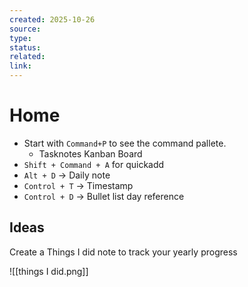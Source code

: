 ```yaml
---
created: 2025-10-26
source:
type:
status:
related:
link:
---
```

# Home

- Start with `Command+P` to see the command pallete.
	- Tasknotes Kanban Board
- `Shift + Command + A` for quickadd
- `Alt + D` -> Daily note
- `Control + T` -> Timestamp
- `Control + D` -> Bullet list day reference

## Ideas

Create a Things I did note to track your yearly progress


![[things I did.png]]